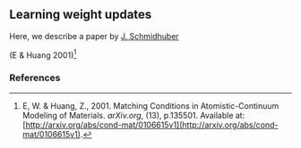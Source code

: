 ## Learning weight updates 

Here, we describe a paper by [J. Schmidhuber](^Sch1992)








(E & Huang 2001)[^Huang2001]

[^Huang2001]: E, W. & Huang, Z., 2001. Matching Conditions in Atomistic-Continuum Modeling of Materials. _arXiv.org_, (13), p.135501. Available at: [http://arxiv.org/abs/cond-mat/0106615v1](http://arxiv.org/abs/cond-mat/0106615v1).





### References
[^Sch1992]: Schmidhuber, J. (1992). Learning to control fast-weight memories: An alternative to dynamic recurrent networks. Neural Computation, 4(1), 131-139.).
